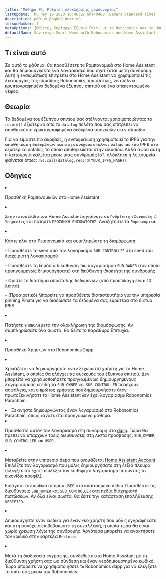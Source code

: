 ```yaml
---
title: "Μάθημα #6, Ρύθμιση ολοκλήρωσης ρομπονομίας"
lastUpdate: Thu May 18 2023 10:46:29 GMT+0400 (Samara Standard Time)
description: μάθημα βοηθού σπιτιού
lessonNumber: 7
metaOptions: [Μάθετε, Κυρίαρχο Έξυπνο Σπίτι με το Robonomics και το Home Assistant]
defaultName: Sovereign Smart Home with Robonomics and Home Assistant
---
```



## Τι είναι αυτό

Σε αυτό το μάθημα, θα προσθέσετε τα Ρομπονομικά στο Home Assistant και θα δημιουργήσετε ένα λογαριασμό που σχετίζεται με τη συνδρομή. Αυτή η ενσωμάτωση επιτρέπει στο Home Assistant να χρησιμοποιεί τις λειτουργίες της αλυσίδας Robonomics, πρωτίστως, να στέλνει κρυπτογραφημένα δεδομένα έξυπνου σπιτιού σε ένα αποκεντρωμένο νέφος.


## Θεωρία

Τα δεδομένα του έξυπνου σπιτιού σας στέλνονται χρησιμοποιώντας το <code>record()</code> εξωτερικό από το <code>datalog</code> παλέτα που σας επιτρέπει να αποθηκεύετε κρυπτογραφημένα δεδομένα συσκευών στην αλυσίδα. 

Για να είμαστε πιο ακριβείς, η ενσωμάτωση χρησιμοποιεί το IPFS για την αποθήκευση δεδομένων και στη συνέχεια στέλνει τα hashes του IPFS στο εξωτερικό datalog, το οποίο αποθηκεύεται στην αλυσίδα. Αλλά αφού αυτή η λειτουργία καλείται μέσω μιας συνδρομής IoT, ολόκληρη η λειτουργία φαίνεται όπως: <code>rws.call(datalog.record(YOUR_IPFS_HASH))</code>.

## Οδηγίες

<List type="numbers">

<li>

Προσθήκη Ρομπονομικών στο Home Assistant

<List>

<li>

Στην ιστοσελίδα του Home Assistant πηγαίνετε σε <code>Ρυθμίσεις</code>-><code>Συσκευές & Υπηρεσίες</code> και πατήστε <code>ΠΡΟΣΘΗΚΗ ΕΝΣΩΜΑΤΩΣΗΣ</code>. Αναζητήστε τα <code>Ρομπονομικά</code>.

<LessonVideo  :videos="[{src: 'https://crustipfs.info/ipfs/QmQp66J943zbF6iFdkKQpBikSbm9jV9La25bivKd7cz6fD', type:'mp4'}]" />

</li>

<li>

Κάντε κλικ στα Ρομπονομικά και συμπληρώστε τη διαμόρφωση: 

\- Προσθέστε το seed από τον λογαριασμό <code>SUB_CONTROLLER</code> στο seed του διαχειριστή λογαριασμού

\- Προσθέστε τη δημόσια διεύθυνση του λογαριασμού <code>SUB_OWNER</code> (τον οποίο προηγουμένως δημιουργήσατε) στη διεύθυνση ιδιοκτήτη της συνδρομής

\- Ορίστε το διάστημα αποστολής δεδομένων (από προεπιλογή είναι 10 λεπτά)

\- (Προαιρετικό) Μπορείτε να προσθέσετε διαπιστευτήρια για την υπηρεσία pinning Pinata για να διαδώσετε τα δεδομένα σας ευρύτερα στο δίκτυο IPFS

</li>

<li>

Πατήστε <code>ΥΠΟΒΟΛΗ</code> μετά την ολοκλήρωση της διαμόρφωσης. Αν συμπληρώσατε όλα σωστά, θα δείτε το παράθυρο Επιτυχία.

</li>
</List>
</li>

<li>

Προσθήκη Χρηστών στο Robonomics Dapp 

<List>

<li>

Χρειάζεται να δημιουργήσετε έναν ξεχωριστό χρήστη για το Home Assistant, ο οποίος θα ελέγχει τις συσκευές του έξυπνου σπιτιού. Δεν μπορείτε να χρησιμοποιήσετε προηγουμένως δημιουργημένους λογαριασμούς επειδή τα <code>SUB_OWNER</code> και <code>SUB_CONTROLLER</code> παρέχουν ασφάλεια, και ο πρώτος χρήστης που δημιουργήσατε όταν πρωτοξεκινήσατε το Home Assistant δεν έχει λογαριασμό Robonomics Parachain.

</li>

<li>
Ξεκινήστε δημιουργώντας έναν λογαριασμό στο Robonomics Parachain, όπως κάνατε στο προηγούμενο μάθημα.
</li>

<li>

Προσθέστε αυτόν τον λογαριασμό στη συνδρομή στο [dapp](https://dapp.robonomics.network/#/subscription/devices). Τώρα θα πρέπει να υπάρχουν τρεις διευθύνσεις στη λίστα πρόσβασης: <code>SUB_OWNER</code>, <code>SUB_CONTROLLER</code> και <code>USER</code>.

<LessonVideo  :videos="[{src: 'https://crustipfs.info/ipfs/QmSxzram7CF4SXpVgEyv98XetjYsxNFQY2GY4PfyhJak7H', type:'mp4'}]" />

</li>

<li>

Μεταβείτε στην υπηρεσία dapp που ονομάζεται [Home Assistant Account](https://dapp.robonomics.network/#/home-assistant). Επιλέξτε τον λογαριασμό που μόλις δημιουργήσατε στη δεξιά πλευρά (ελέγξτε ότι έχετε επιλέξει τον επιθυμητό λογαριασμό πατώντας το εικονίδιο προφίλ).

Εισάγετε τον κωδικό σπόρου <code>USER</code> στο απαιτούμενο πεδίο. Προσθέστε τις διευθύνσεις <code>SUB_OWNER</code> και <code>SUB_CONTROLLER</code> στα πεδία διαχειριστή πιστώσεων. Αν όλα είναι σωστά, θα δείτε την κατάσταση επαλήθευσης <code>VERIFIED</code>.

</li>

<li>

Δημιουργήστε έναν κωδικό για έναν νέο χρήστη που μόλις εγγραφήκατε και στη συνέχεια επιβεβαιώστε τη συναλλαγή, η οποία τώρα θα είναι χωρίς χρέωση λόγω της συνδρομής. Αργότερα μπορείτε να ανακτήσετε τον κωδικό στην καρτέλα <code>Restore</code>.

<LessonVideo  :videos="[{src: 'https://crustipfs.info/ipfs/QmW2TXuwCYXzgcRfEUx4imZU5ZerEzkuD5P53u9g2WnxDh', type:'mp4'}]" />

</li>

<li>

Μετά τη διαδικασία εγγραφής, συνδεθείτε στο Home Assistant με τη διεύθυνση χρήστη σας ως σύνδεση και έναν νεοδημιουργημένο κωδικό. Τώρα μπορείτε να χρησιμοποιήσετε το Robonomics dapp για να ελέγξετε το σπίτι σας μέσω του Robonomics.

</li>
</List>
</li>
</List>